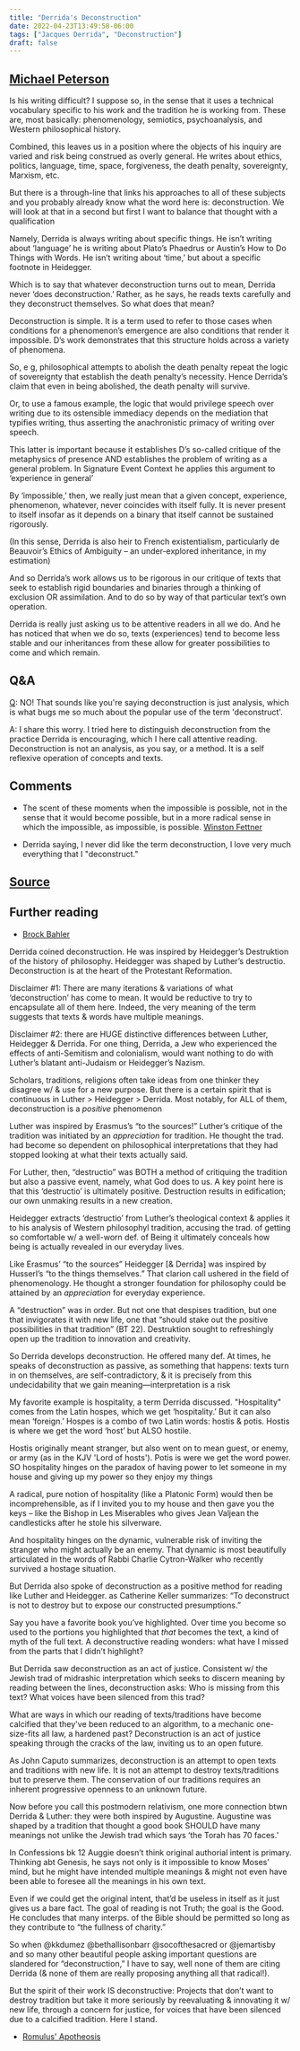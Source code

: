 ```yaml
---
title: "Derrida's Deconstruction"
date: 2022-04-23T13:49:58-06:00
tags: ["Jacques Derrida", "Deconstruction"]
draft: false
---
```


## [Michael Peterson](https://twitter.com/micpeterso)

Is his writing difficult? I suppose so, in the sense that it uses a technical vocabulary specific to his work and the tradition he is working from. These are, most basically: phenomenology, semiotics, psychoanalysis, and Western philosophical history.

Combined, this leaves us in a position where the objects of his inquiry are varied and risk being construed as overly general. He writes about ethics, politics, language, time, space, forgiveness, the death penalty, sovereignty, Marxism, etc.

But there is a through-line that links his approaches to all of these subjects and you probably already know what the word here is: deconstruction. We will look at that in a second but first I want to balance that thought with a qualification

Namely, Derrida is always writing about specific things.  He isn’t writing about ‘language’ he is writing about Plato’s Phaedrus or Austin’s How to Do Things with Words. He isn’t writing about ‘time,’ but about a specific footnote in Heidegger.

Which is to say that whatever deconstruction turns out to mean, Derrida never ‘does deconstruction.’ Rather, as he says, he reads texts carefully and they deconstruct themselves. So what does that mean?

Deconstruction is simple. It is a term used to refer to those cases when conditions for a phenomenon’s emergence are also conditions that render it impossible. D’s work demonstrates that this structure holds across a variety of phenomena.

So, e g, philosophical attempts to abolish the death penalty repeat the logic of sovereignty that establish the death penalty’s necessity. Hence Derrida’s claim that even in being abolished, the death penalty will survive.

Or, to use a famous example, the logic that would privilege speech over writing due to its ostensible immediacy depends on the mediation that typifies writing, thus asserting the anachronistic primacy of writing over speech.

This latter is important because it establishes D’s so-called critique of the metaphysics of presence AND establishes the problem of writing as a general problem. In Signature Event Context he applies this argument to ‘experience in general’

By ‘impossible,’ then, we really just mean that a given concept, experience, phenomenon, whatever, never coincides with itself fully. It is never present to itself insofar as it depends on a binary that itself cannot be sustained rigorously.

(In this sense, Derrida is also heir to French existentialism, particularly de Beauvoir’s Ethics of Ambiguity – an under-explored inheritance, in my estimation)

And so Derrida’s work allows us to be rigorous in our critique of texts that seek to establish rigid boundaries and binaries through a thinking of exclusion OR assimilation. And to do so by way of that particular text’s own operation.

Derrida is really just asking us to be attentive readers in all we do. And he has noticed that when we do so, texts (experiences) tend to become less stable and our inheritances from these allow for greater possibilities to come and which remain.

## Q&A

[Q](https://twitter.com/ajpfieldsend):
NO!  That sounds like you're saying deconstruction is just analysis, which is what bugs me so much about the popular use of the term 'deconstruct'.

A: I share this worry. I tried here to distinguish deconstruction from the practice Derrida is encouraging, which I here call attentive reading. Deconstruction is not an analysis, as you say, or a method. It is a self reflexive operation of concepts and texts.

## Comments

* The scent of these moments when the impossible is possible, not in the sense that it would become possible, but in a more radical sense in which the impossible, as impossible, is possible. [Winston Fettner](twitter.com/DpStateFuneral)

* Derrida saying, I never did like the term deconstruction, I love very much everything that I "deconstruct."

## [Source](https://twitter.com/micpeterso/status/1517574627446472706)

## Further reading

* [Brock Bahler](https://twitter.com/brockbahler/status/1491839314833063943)

Derrida coined deconstruction. He was inspired by Heidegger’s Destruktion of the history of philosophy. Heidegger was shaped by Luther’s destructio. Deconstruction is at the heart of the Protestant Reformation.

Disclaimer #1: There are many iterations & variations of what ‘deconstruction’ has come to mean. It would be reductive to try to encapsulate all of them here. Indeed, the very meaning of the term suggests that texts & words have multiple meanings.

Disclaimer #2: there are HUGE distinctive differences between Luther, Heidegger & Derrida. For one thing, Derrida, a Jew who experienced the effects of anti-Semitism and colonialism, would want nothing to do with Luther’s blatant anti-Judaism or Heidegger’s Nazism.

Scholars, traditions, religions often take ideas from one thinker they disagree w/ & use for a new purpose. But there is a certain spirit that is continuous in Luther > Heidegger > Derrida. Most notably, for ALL of them, deconstruction is a *positive* phenomenon

Luther was inspired by Erasmus’s “to the sources!” Luther’s critique of the tradition was initiated by an *appreciation* for tradition. He thought the trad. had become so dependent on philosophical interpretations that they had stopped looking at what their texts actually said.

For Luther, then, “destructio” was BOTH a method of critiquing the tradition but also a passive event, namely, what God does to us. A key point here is that this ‘destructio’ is ultimately positive. Destruction results in edification; our own unmaking results in a new creation.

Heidegger extracts ‘destructio’ from Luther’s theological context & applies it to his analysis of Western philosophyl tradition, accusing the trad. of getting so comfortable w/ a well-worn def. of Being it ultimately conceals how being is actually revealed in our everyday lives.

Like Erasmus’ “to the sources” Heidegger [& Derrida] was inspired by Husserl’s “to the things themselves.” That clarion call ushered in the field of phenomenology. He thought a stronger foundation for philosophy could be attained by an *appreciation* for everyday experience.

A “destruction” was in order. But not one that despises tradition, but one that invigorates it with new life, one that “should stake out the positive possibilities in that tradition” (BT 22). Destruktion sought to refreshingly open up the tradition to innovation and creativity.

So Derrida develops deconstruction. He offered many def. At times, he speaks of deconstruction as passive, as something that happens: texts turn in on themselves, are self-contradictory, & it is precisely from this undecidability that we gain meaning—interpretation is a risk

My favorite example is hospitality, a term Derrida discussed. "Hospitality" comes from the Latin hospes, which we get ‘hospitality.’ But it can also mean ‘foreign.’ Hospes is a combo of two Latin words: hostis & potis. Hostis is where we get the word ‘host’ but ALSO hostile.

Hostis originally meant stranger, but also went on to mean guest, or enemy, or army (as in the KJV 'Lord of hosts'). Potis is were we get the word power. SO hospitality hinges on the paradox of having power to let someone in my house and giving up my power so they enjoy my things

A radical, pure notion of hospitality (like a Platonic Form) would then be incomprehensible, as if I invited you to my house and then gave you the keys – like the Bishop in Les Miserables who gives Jean Valjean the candlesticks after he stole his silverware.

And hospitality hinges on the dynamic, vulnerable risk of inviting the stranger who might actually be an enemy. That dynamic is most beautifully articulated in the words of Rabbi Charlie Cytron-Walker who recently survived a hostage situation.

But Derrida also spoke of deconstruction as a positive method for reading like Luther and Heidegger. as Catherine Keller summarizes: “To deconstruct is not to destroy but to expose our constructed presumptions.”

Say you have a favorite book you’ve highlighted. Over time you become so used to the portions you highlighted that *that* becomes the text, a kind of myth of the full text. A deconstructive reading wonders: what have I missed from the parts that I didn’t highlight?

But Derrida saw deconstruction as an act of justice. Consistent w/ the Jewish trad of midrashic interpretation which seeks to discern meaning by reading between the lines, deconstruction asks: Who is missing from this text? What voices have been silenced from this trad?

What are ways in which our reading of texts/traditions have become calcified that they've been reduced to an algorithm, to a mechanic one-size-fits all law, a hardened past? Deconstruction is an act of justice speaking through the cracks of the law, inviting us to an open future.

As John Caputo summarizes, deconstruction is an attempt to open texts and traditions with new life. It is not an attempt to destroy texts/traditions but to preserve them. The conservation of our traditions requires an inherent progressive openness to an unknown future.

Now before you call this postmodern relativism, one more connection btwn Derrida & Luther: they were both inspired by Augustine. Augustine was shaped by a tradition that thought a good book SHOULD have many meanings not unlike the Jewish trad which  says ‘the Torah has 70 faces.’

In Confessions bk 12 Auggie doesn’t think original authorial intent is primary. Thinking abt Genesis, he says not only is it impossible to know Moses’ mind, but he might have intended multiple meanings & might not even have been able to foresee all the meanings in his own text.

Even if we could get the original intent, that’d be useless in itself as it just gives us a bare fact. The goal of reading is not Truth; the goal is the Good. He concludes that many interps. of the Bible should be permitted so long as they contribute to “the fullness of charity.”

So when @kkdumez @bethallisonbarr @socofthesacred or @jemartisby and so many other beautiful people asking important questions are slandered for “deconstruction,” I have to say, well none of them are citing Derrida (& none of them are really proposing anything all that radical!).

But the spirit of their work IS deconstructive: Projects that don’t want to destroy tradition but take it more seriously by reevaluating & innovating it w/ new life, through a concern for justice, for voices that have been silenced due to a calcified tradition. Here I stand.

* [Romulus' Apotheosis](https://twitter.com/RomulusNotNuma/status/1510669018184794122)

